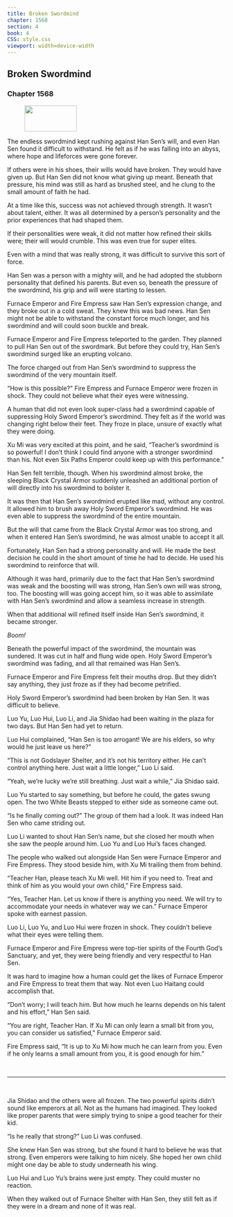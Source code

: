 ```yaml
---
title: Broken Swordmind
chapter: 1568
section: 4
book: 4
CSS: style.css
viewport: width=device-width
---
```


## Broken Swordmind

### Chapter 1568

<figure>
	<img src="../Images/gem.gif" alt="" id="gem" width="120" height="60" />
</figure>

The endless swordmind kept rushing against Han Sen’s will, and even Han Sen found it difficult to withstand. He felt as if he was falling into an abyss, where hope and lifeforces were gone forever.

If others were in his shoes, their wills would have broken. They would have given up. But Han Sen did not know what giving up meant. Beneath that pressure, his mind was still as hard as brushed steel, and he clung to the small amount of faith he had.

At a time like this, success was not achieved through strength. It wasn’t about talent, either. It was all determined by a person’s personality and the prior experiences that had shaped them.

If their personalities were weak, it did not matter how refined their skills were; their will would crumble. This was even true for super elites.

Even with a mind that was really strong, it was difficult to survive this sort of force.

Han Sen was a person with a mighty will, and he had adopted the stubborn personality that defined his parents. But even so, beneath the pressure of the swordmind, his grip and will were starting to lessen.

Furnace Emperor and Fire Empress saw Han Sen’s expression change, and they broke out in a cold sweat. They knew this was bad news. Han Sen might not be able to withstand the constant force much longer, and his swordmind and will could soon buckle and break.

Furnace Emperor and Fire Empress teleported to the garden. They planned to pull Han Sen out of the swordmark. But before they could try, Han Sen’s swordmind surged like an erupting volcano.

The force charged out from Han Sen’s swordmind to suppress the swordmind of the very mountain itself.

“How is this possible?” Fire Empress and Furnace Emperor were frozen in shock. They could not believe what their eyes were witnessing.

A human that did not even look super-class had a swordmind capable of suppressing Holy Sword Emperor’s swordmind. They felt as if the world was changing right below their feet. They froze in place, unsure of exactly what they were doing.

Xu Mi was very excited at this point, and he said, “Teacher’s swordmind is so powerful! I don’t think I could find anyone with a stronger swordmind than his. Not even Six Paths Emperor could keep up with this performance.”

Han Sen felt terrible, though. When his swordmind almost broke, the sleeping Black Crystal Armor suddenly unleashed an additional portion of will directly into his swordmind to bolster it.

It was then that Han Sen’s swordmind erupted like mad, without any control. It allowed him to brush away Holy Sword Emperor’s swordmind. He was even able to suppress the swordmind of the entire mountain.

But the will that came from the Black Crystal Armor was too strong, and when it entered Han Sen’s swordmind, he was almost unable to accept it all.

Fortunately, Han Sen had a strong personality and will. He made the best decision he could in the short amount of time he had to decide. He used his swordmind to reinforce that will.

Although it was hard, primarily due to the fact that Han Sen’s swordmind was weak and the boosting will was strong, Han Sen’s own will was strong, too. The boosting will was going accept him, so it was able to assimilate with Han Sen’s swordmind and allow a seamless increase in strength.

When that additional will refined itself inside Han Sen’s swordmind, it became stronger.

*Boom!*

Beneath the powerful impact of the swordmind, the mountain was sundered. It was cut in half and flung wide open. Holy Sword Emperor’s swordmind was fading, and all that remained was Han Sen’s.

Furnace Emperor and Fire Empress felt their mouths drop. But they didn’t say anything, they just froze as if they had become petrified.

Holy Sword Emperor’s swordmind had been broken by Han Sen. It was difficult to believe.

Luo Yu, Luo Hui, Luo Li, and Jia Shidao had been waiting in the plaza for two days. But Han Sen had yet to return.

Luo Hui complained, “Han Sen is too arrogant! We are his elders, so why would he just leave us here?”

“This is not Godslayer Shelter, and it’s not his territory either. He can’t control anything here. Just wait a little longer,” Luo Li said.

“Yeah, we’re lucky we’re still breathing. Just wait a while,” Jia Shidao said.

Luo Yu started to say something, but before he could, the gates swung open. The two White Beasts stepped to either side as someone came out.

“Is he finally coming out?” The group of them had a look. It was indeed Han Sen who came striding out.

Luo Li wanted to shout Han Sen’s name, but she closed her mouth when she saw the people around him. Luo Yu and Luo Hui’s faces changed.

The people who walked out alongside Han Sen were Furnace Emperor and Fire Empress. They stood beside him, with Xu Mi trailing them from behind.

“Teacher Han, please teach Xu Mi well. Hit him if you need to. Treat and think of him as you would your own child,” Fire Empress said.

“Yes, Teacher Han. Let us know if there is anything you need. We will try to accommodate your needs in whatever way we can.” Furnace Emperor spoke with earnest passion.

Luo Li, Luo Yu, and Luo Hui were frozen in shock. They couldn’t believe what their eyes were telling them.

Furnace Emperor and Fire Empress were top-tier spirits of the Fourth God’s Sanctuary, and yet, they were being friendly and very respectful to Han Sen.

It was hard to imagine how a human could get the likes of Furnace Emperor and Fire Empress to treat them that way. Not even Luo Haitang could accomplish that.

“Don’t worry; I will teach him. But how much he learns depends on his talent and his effort,” Han Sen said.

“You are right, Teacher Han. If Xu Mi can only learn a small bit from you, you can consider us satisfied,” Furnace Emperor said.

Fire Empress said, “It is up to Xu Mi how much he can learn from you. Even if he only learns a small amount from you, it is good enough for him.”

<br>

*****

<br>

Jia Shidao and the others were all frozen. The two powerful spirits didn’t sound like emperors at all. Not as the humans had imagined. They looked like proper parents that were simply trying to snipe a good teacher for their kid.

“Is he really that strong?” Luo Li was confused.

She knew Han Sen was strong, but she found it hard to believe he was that strong. Even emperors were talking to him nicely. She hoped her own child might one day be able to study underneath his wing.

Luo Hui and Luo Yu’s brains were just empty. They could muster no reaction.

When they walked out of Furnace Shelter with Han Sen, they still felt as if they were in a dream and none of it was real.